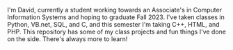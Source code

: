 I'm David, currently a student working towards an Associate's in Computer Information Systems and hoping to graduate Fall 2023. I've taken classes in Python, VB.net, SQL, and C, and this semester I'm taking C++, HTML, and PHP. This repository has some of my class projects and fun things I've done on the side. There's always more to learn!

